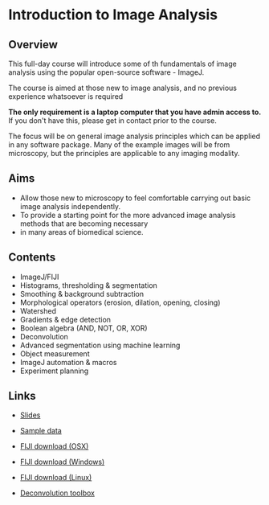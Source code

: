 # Introduction to Image Analysis

## Overview
This full-day course will introduce some of th fundamentals of image analysis using the popular open-source software - ImageJ.

The course is aimed at those new to image analysis, and no previous experience whatsoever is required

**The only requirement is a laptop computer that you have admin access to.** If you don't have this, 
please get in contact prior to the course.

The focus will be on general image analysis principles which can be applied in any software package. 
Many of the example images will be from microscopy, but the principles are applicable to any imaging modality.

## Aims
* Allow those new to microscopy to feel comfortable carrying out basic image analysis independently.
* To provide a starting point for the more advanced image analysis methods that are becoming necessary 
* in many areas of biomedical science.

## Contents

* ImageJ/FIJI
* Histograms, thresholding & segmentation 
* Smoothing & background subtraction 
* Morphological operators (erosion, dilation, opening, closing)
* Watershed 
* Gradients & edge detection 
* Boolean algebra (AND, NOT, OR, XOR)
* Deconvolution 
* Advanced segmentation using machine learning 
* Object measurement 
* ImageJ automation & macros 
* Experiment planning

## Links
* [Slides](https://docs.google.com/presentation/d/1ROM0s1Us--Ccj4InCkNg7hVWIrcJfNona5sRiz_ff_g/edit?usp=sharing)
* [Sample data](https://drive.google.com/file/d/1-j4z6rGRNds4-GhjLAyhhH_dAAcKFbsS/view?usp=share_link)

* [FIJI download (OSX)](https://downloads.imagej.net/fiji/latest/fiji-macosx.zip)
* [FIJI download (Windows)](https://downloads.imagej.net/fiji/latest/fiji-win64.zip)
* [FIJI download (Linux)](https://downloads.imagej.net/fiji/latest/fiji-linux64.zip)

* [Deconvolution toolbox](http://bigwww.epfl.ch/deconvolution/deconvolutionlab2/DeconvolutionLab_2.jar)